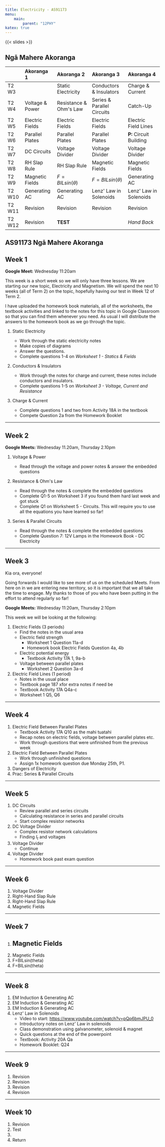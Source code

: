 ```yaml
---
title: Electricity - AS91173
menu:
    main:
        parent: "12PHY"
katex: true
---
```


{{< slides >}}

## Ngā Mahere Akoranga


|        | Akoranga 1      | Akoranga 2             | Akoranga 3                 | Akoranga 4              |
|:-------|:----------------|:-----------------------|:---------------------------|:------------------------|
| T2 W3  |                 | Static Electricity     | Conductors & Insulators    | Charge & Current        |
| T2 W4  | Voltage & Power | Resistance & Ohm's Law | Series & Parallel Circuits | Catch-Up                |
| T2 W5  | Electric Fields | Electric Fields        | Electric Fields            | Electric Field Lines    |
| T2 W6  | Parallel Plates | Parallel Plates        | Parallel Plates            | __P:__ Circuit Building |
| T2 W7  | DC Circuits     | Voltage Divider        | Voltage Divider            | Voltage Divider         |
| T2 W8  | RH Slap Rule    | RH Slap Rule           | Magnetic Fields            | Magnetic Fields         |
| T2 W9  | Magnetic Fields | $F=BILsin(\theta)$     | $F=BILsin(\theta)$         | Generating AC           |
| T2 W10 | Generating AC   | Generating AC          | Lenz' Law in Solenoids     | Lenz' Law in Solenoids  |
| T2 W11 | Revision        | Revision               | Revision                   | Revision                |
| T2 W12 | Revision        | __TEST__               |                            | _Hand Back_             |

## AS91173 Ngā Mahere Akoranga

## Week 1

__Google Meet:__ Wednesday 11:20am

This week is a short week so we will only have three lessons. We are starting our new topic, Electricity and Magnetism. We will spend the next 10 weeks (all of Term 2) on the topic, hopefully having our test in Week 12 of Term 2.

I have uploaded the homework book materials, all of the worksheets, the textbook activities and linked to the notes for this topic in Google Classroom so that you can find them whenever you need. As usual I will distribute the answers to the homework book as we go through the topic.

1. Static Electricity
    - Work through the static electricity notes
    - Make copies of diagrams
    - Answer the questions.
    - Complete questions 1-4 on _Worksheet 1 - Statics & Fields_

2. Conductors & Insulators
    - Work through the notes for charge and current, these notes include conductors and insulators.
    - Complete questions 1-5 on _Worksheet 3 - Voltage, Current and Resistance_

3. Charge & Current
    - Complete questions 1 and two from Activity 18A in the textbook
    - Compete Question 2a from the Homework Booklet

---

## Week 2

__Google Meets:__ Wednesday 11.20am, Thursday 2.10pm

1. Voltage & Power
    - Read through the voltage and power notes & answer the embedded questions

2. Resistance & Ohm's Law
    - Read through the notes & complete the embedded questions
    - Complete Q1-5 on Worksheet 3 if you found them hard last week and got stuck
    - Complete Q1 on Worksheet 5 - Circuits. This will require you to use all the equations you have learned so far!

3. Series & Parallel Circuits
    - Read through the notes & complete the embedded questions
    - Complete Question 7: 12V Lamps in the Homework Book - DC Electricity

---

## Week 3

Kia ora, everyone!

Going forwards I would like to see more of us on the scheduled Meets. From here on in we are entering new territory, so it is important that we all take the time to engage. My thanks to those of you who have been putting in the effort to attend regularly so far!

__Google Meets:__ Wednesday 11:20am, Thursday 2:10pm

This week we will be looking at the following:

1. Electric Fields (3 periods)
    - Find the notes in the usual area
    - Electric field strength
        - Worksheet 1 Question 11a-d
        - Homework book Electric Fields Question 4a, 4b
    - Electric potential energy
        - Textbook Activity 17A 1, 9a-b 
    - Voltage between parallel plates
        - Worksheet 2 Question 3a-d
2. Electric Field Lines (1 period)
    - Notes in the usual place
    - Textbook page 187 xfor extra notes if need be
    - Textbook Activity 17A Q4a-c
    - Worksheet 1 Q5, Q6

---

## Week 4

1. Electric Field Between Parallel Plates
    - Textbook Activity 17A Q10 as the mahi tuatahi
    - Recap notes on electric fields, voltage between parallel plates etc.
    - Work through questions that were unfinished from the previous week
2. Electric Field Between Parallel Plates
    - Work through unfinished questions
    - Assign 1x homework question due Monday 25th, P1.
3. Dangers of Electricity
4. Prac: Series & Parallel Circuits

---

## Week 5

1. DC Circuits
    - Review parallel and series circuits
    - Calculating resistance in series and parallel circuits
    - Start complex resistor networks
2. DC Voltage Divider
    - Complex resistor network calculations
    - Finding $I_{t}$ and voltages
3. Voltage Divider
    - Continue
4. Voltage Divider
    - Homework book past exam question

---

## Week 6

1. Voltage Divider
2. Right-Hand Slap Rule
3. Right-Hand Slap Rule
4. Magnetic Fields

---

## Week 7

1. Magnetic Fields
    - 
2. Magnetic Fields
3. F=BILsin(theta)
4. F=BILsin(theta)

---

## Week 8

1. EM Induction & Generating AC
2. EM Induction & Generating AC
3. EM Induction & Generating AC
4. Lenz' Law in Solenoids
    - Video to start: https://www.youtube.com/watch?v=pQp6bmJPU_0
    - Introductory notes on Lenz' Law in solenoids
    - Class demonstration using galvanometer, solenoid & magnet
    - Quick questions at the end of the powerpoint
    - Textbook: Activity 20A Qa
    - Homework Booklet: Q24

---

## Week 9

1. Revision
2. Revision
3. Revision
4. Revision

---

## Week 10

1. Revision
2. Test
3. 
4. Return
